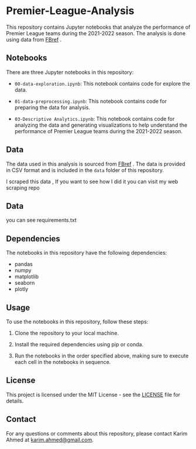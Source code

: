 ﻿# Premier-League-Analysis


This repository contains Jupyter notebooks that analyze the performance of Premier League teams during the 2021-2022 season. The analysis is done using data from [FBref](https://fbref.com/en/comps/9/Premier-League-Stats) .

## Notebooks

There are three Jupyter notebooks in this repository:

- `00-data-exploration.ipynb`: This notebook contains code for explore the data.

- `01-data-preprocessing.ipynb`: This notebook contains code for preparing the data for analysis.

- `03-Descriptive Analytics.ipynb`: This notebook contains code for analyzing the data and generating visualizations to help understand the performance of Premier League teams during the 2021-2022 season.


## Data

The data used in this analysis is sourced from [FBref](https://fbref.com/en/comps/9/Premier-League-Stats) . The data is provided in CSV format and is included in the `data` folder of this repository. 

I scraped this data , If you want to see how I did it you can visit my web scraping repo 

## Data 
you can see requirements.txt

## Dependencies

The notebooks in this repository have the following dependencies:

- pandas
- numpy
- matplotlib
- seaborn
- plotly

## Usage

To use the notebooks in this repository, follow these steps:

1. Clone the repository to your local machine.

2. Install the required dependencies using pip or conda.

3. Run the notebooks in the order specified above, making sure to execute each cell in the notebooks in sequence.

## License

This project is licensed under the MIT License - see the [LICENSE](LICENSE) file for details.

## Contact

For any questions or comments about this repository, please contact Karim Ahmed at karim.ahmed@gmail.com.
